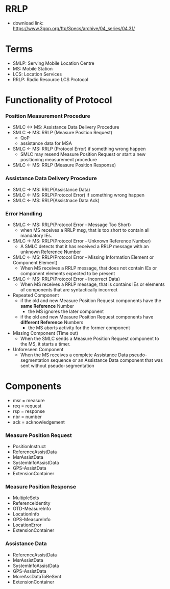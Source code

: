 # RRLP
* download link: https://www.3gpp.org/ftp/Specs/archive/04_series/04.31/
# Terms
* SMLP: Serving Mobile Location Centre
* MS: Mobile Station
* LCS: Location Services
* RRLP: Radio Resource LCS Protocol

# Functionality of Protocol
### Position Measurement Procedure
* SMLC <-> MS: Assistance Data Delivery Procedure
* SMLC ->  MS: RRLP (Measure Position Request)
  * QoP
  * assistance data for MSA
* SMLC <-  MS: RRLP (Protocol Error) if something wrong happen
  * SMLC may resend Measure Position Request or start a new positioning measurement procedure
* SMLC <-  MS: RRLP (Measure Position Response)

### Assistance Data Delivery Procedure
* SMLC ->  MS: RRLP(Assistance Data)
* SMLC <-  MS: RRLP(Protocol Error) if something wrong happen
* SMLC <-  MS: RRLP(Assistnace Data Ack)

### Error Handling
* SMLC <-  MS: RRLP(Protocol Error - Message Too Short)
  * when MS receives a RRLP msg, that is too short to contain all mandatory IEs.
* SMLC ->  MS: RRLP(Protocol Error - Unknown Reference Number)
  * A SMLC detects that it has received a RRLP message with an unknown Reference Number
* SMLC <-  MS: RRLP(Protocol Error - Missing Information Element or Component Element)
  * When MS receives a RRLP message, that does not contain IEs or component elements expected to be present
* SMLC <-  MS: RRLP(Protocol Error - Incorrect Data)
  * When MS receives a RRLP message, that is contains IEs or elements of components that are syntactically incorrect
* Repeated Component
  * if the old and new Measure Position Request components have the **same Reference** Number
    * the MS ignores the later component
  * if the old and new Measure Position Request components have **different Reference** Numbers
    * the MS aborts activity for the former component
* Missing Component (Time out)
  * When the SMLC sends a Measure Position Request component to the MS, it starts a timer.
* Unforeseen Component
  * When the MS receives a complete Assistance Data pseudo-segmentation sequence or an Assistance Data component that was sent without pseudo-segmentation

# Components
* msr = measure
* req = request
* rsp = response
* nbr = number
* ack = acknowledgement

### Measure Position Request
* PositionInstruct
* ReferenceAssistData
* MsrAssistData
* SystemInfoAssistData
* GPS-AssistData
* ExtensionContainer

### Measure Position Response
* MultipleSets
* ReferenceIdentity
* OTD-MeasureInfo
* LocationInfo
* GPS-MeasureInfo
* LocationError
* ExtensionContainer

### Assistance Data
* ReferenceAssistData
* MsrAssistData
* SystemInfoAssistData
* GPS-AssistData
* MoreAssDataToBeSent
* ExtensionContainer


